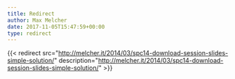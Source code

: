 ```yaml
---
title: Redirect
author: Max Melcher
date: 2017-11-05T15:47:59+00:00
type: redirect
---
```

{{< redirect src="http://melcher.it/2014/03/spc14-download-session-slides-simple-solution/" description="http://melcher.it/2014/03/spc14-download-session-slides-simple-solution/" >}}
